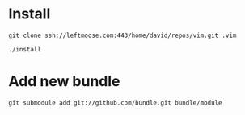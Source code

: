 # Install

    git clone ssh://leftmoose.com:443/home/david/repos/vim.git .vim

    ./install

# Add new bundle

    git submodule add git://github.com/bundle.git bundle/module
